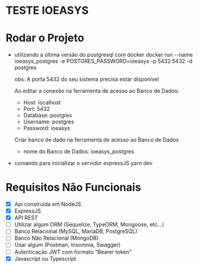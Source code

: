 # TESTE IOEASYS

# Rodar o Projeto

- utilizando a última versão do postgresql com docker
    docker run --name ioeasys_postgres -e POSTGRES_PASSWORD=ioeasys -p 5432:5432 -d postgres
    
    obs: A porta 5432 do seu sistema precisa estar disponível

    Ao editar a conexão na ferramenta de acesso ao Banco de Dados:
    - Host: localhost
    - Port: 5432
    - Database: postgres
    - Username: postgres
    - Password: ioeasys

    Criar banco de dado na ferramenta de acesso ao Banco de Dados
    - nome do Banco de Dados: ioeasys_postgres


- comando para inicializar o servidor expressJS
    yarn dev



# Requisitos Não Funcionais

- [x] Api construída em NodeJS
- [x] ExpressJS
- [x] API REST
- [ ] Utilizar algum ORM (Sequelize, TypeORM, Mongoose, etc...)
- [ ] Banco Relacional (MySQL, MariaDB, PostgreSQL)
- [ ] Banco Não Relacional (MongoDB)
- [ ] Usar algum (Postman, Insomnia, Swagger) 
- [ ] Autenticação JWT com formato "Bearer token"
- [x] Javascript ou Typescript
